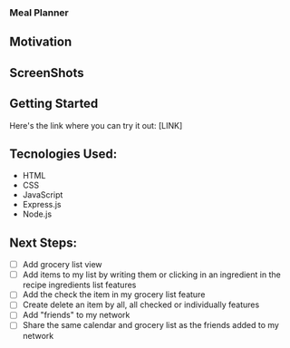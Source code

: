 ### Meal Planner

## Motivation 



## ScreenShots


## Getting Started

Here's the link where you can try it out: [LINK]

## Tecnologies Used: 

- HTML
- CSS
- JavaScript
- Express.js
- Node.js

## Next Steps: 

- [ ] Add grocery list view
- [ ] Add items to my list by writing them or clicking in an ingredient in the recipe ingredients list features
- [ ] Add the check the item in my grocery list feature
- [ ] Create delete an item by all, all checked or individually features
- [ ] Add "friends" to my network
- [ ] Share the same calendar and grocery list as the friends added to my network
